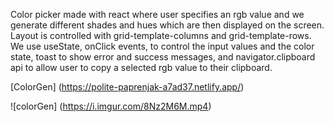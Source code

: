 Color picker made with react where user specifies an rgb value and we generate different shades and hues which are then displayed on the screen. Layout is controlled with grid-template-columns and grid-template-rows. We use useState, onClick events, to control the input values and the color state, toast to show error and success messages, and navigator.clipboard api to allow user to copy a selected rgb value to their clipboard.

[ColorGen] (https://polite-paprenjak-a7ad37.netlify.app/)

![colorGen] (https://i.imgur.com/8Nz2M6M.mp4)
